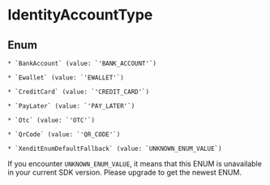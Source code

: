 # IdentityAccountType




## Enum


    * `BankAccount` (value: `'BANK_ACCOUNT'`)

    * `Ewallet` (value: `'EWALLET'`)

    * `CreditCard` (value: `'CREDIT_CARD'`)

    * `PayLater` (value: `'PAY_LATER'`)

    * `Otc` (value: `'OTC'`)

    * `QrCode` (value: `'QR_CODE'`)

    * `XenditEnumDefaultFallback` (value: `UNKNOWN_ENUM_VALUE`)

If you encounter `UNKNOWN_ENUM_VALUE`, it means that this ENUM is unavailable in your current SDK version. Please upgrade to get the newest ENUM.

